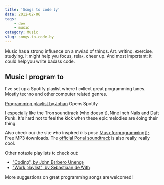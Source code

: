 ```yaml
---
title: 'Songs to code by'
date: 2012-02-06
tags:
    - dev
    - music
category: Music
slug: songs-to-code-by
---
```


Music has a strong influence on a myriad of things. Art, writing, exercise, studying. It might help
you focus, relax, cheer up. And most important: it could help you write badass code.

## Music I program to

I've set up a Spotify playlist where I collect great programming tunes. Mostly techno and other
computer related genres.

[Programming playlist by Johan](http://open.spotify.com/user/johanbrook/playlist/2mtlhuFVOFMn6Ho3JmrLc2)
Opens Spotify

I especially like the Tron soundtrack (who doesn't), Nine Inch Nails and Daft Punk. It's hard not to
feel the kick when these epic melodies are doing their thing.

Also check out the site who inspired this post:
[Musicforprogramming();](http://musicforprogramming.net/). Free MP3 downloads. The
[official Portal soundtrack](http://www.thinkwithportals.com/music.php) is also really, really cool.

Other notable playlists to check out:

- ["Coding", by John Barbero Unenge](http://open.spotify.com/user/johnyboy991/playlist/3dWfwjPXtnPIykpe67pmL4)
- ["Work playlist", by Sebastiaan de With](http://open.spotify.com/user/caliform/playlist/2jFlbUqxF3wFt6G1Q2zr9S)

More suggestions on great programming songs are welcomed!

